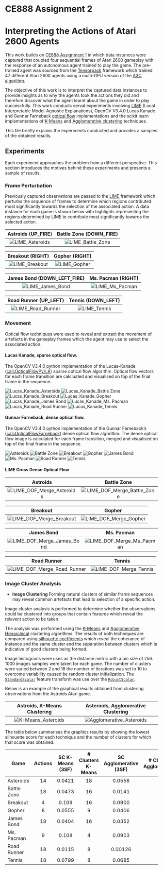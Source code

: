 # CE888 Assignment 2
# Interpreting the Actions of Atari 2600 Agents

This work builds on [CE888 Assignment 1](https://github.com/JamesMadge/ce888assignment1) in which data instances were captured that coupled four sequential frames of Atari 2600 gameplay with the response of an autonomous agent trained to play the game. The pre-trained agent was sourced from the [Tensorpack](https://github.com/ppwwyyxx/tensorpack/tree/master/examples/A3C-Gym) framework which trained 47 different Atari 2600 agents using a multi-GPU version of the [A3C algorithm](https://arxiv.org/pdf/1602.01783.pdf).

The objective of this work is to interpret the captured data instances to provide insights as to why the agents took the actions they did and therefore discover what the agent learnt about the game in order to play successfully. This work conducts serval experiments involving [LIME](https://github.com/marcotcr/lime) (Local Interpretable Model-Agnostic Explanations), OpenCV V3.4.0 Lucas Kanade and Gunnar Farneback [optical flow](https://docs.opencv.org/3.4.1/d7/d8b/tutorial_py_lucas_kanade.html) implementations and the scikit learn implementations of [K-Means](http://scikit-learn.org/stable/modules/clustering.html#k-means) and [Agglomerative clustering](http://scikit-learn.org/stable/modules/clustering.html#hierarchical-clustering) techniques.

This file briefly explains the experiments conducted and provides a samples of the obtained results.

## Experiments

Each experiment approaches the problem from a different perspective. This section introduces the motives behind these experiments and presents a sample of results.

### Frame Perturbation

Previously captured observations are passed to the [LIME](https://github.com/marcotcr/lime) framework which perturbs the sequence of frames to determine which regions contributed most significantly towards the selection of the associated action. A data instance for each game is shown below with highlights representing the regions determined by LIME to contribute most significantly towards the selected action.

Astroids (UP_FIRE) | Battle Zone (DOWN_FIRE)
:-------:|:----------:
![LIME_Asteroids](https://raw.githubusercontent.com/JamesMadge/ce888assignment2/master/explanation/results/asteroids/frames/4394-6-23-8.png "LIME, Asteroids") | ![LIME_Battle_Zone](https://raw.githubusercontent.com/JamesMadge/ce888assignment2/master/explanation/results/battle_zone/frames/2177-0-2177-13.png "LIME, Battle Zone")

Breakout (RIGHT) | Gopher (RIGHT)
:-------:|:----------:
![LIME_Breakout](https://raw.githubusercontent.com/JamesMadge/ce888assignment2/master/explanation/results/breakout/frames/1911-0-1911-2.png "LIME, Breakout")  |  ![LIME_Gopher](https://raw.githubusercontent.com/JamesMadge/ce888assignment2/master/explanation/results/gopher/frames/1131-0-1131-3.png "LIME, Gopher")

James Bond (DOWN_LEFT_FIRE) | Ms. Pacman (RIGHT)
:---------:|:----------:
![LIME_James_Bond](https://raw.githubusercontent.com/JamesMadge/ce888assignment2/master/explanation/results/james_bond/frames/4851-2-494-17.png "LIME, James Bond")  |  ![LIME_Ms_Pacman](https://raw.githubusercontent.com/JamesMadge/ce888assignment2/master/explanation/results/ms_pacman/frames/4475-1-2048-2.png "LIME, Ms. Pacman")

Road Runner (UP_LEFT) | Tennis (DOWN_LEFT)
:----------:|:----------:
![LIME_Road_Runner](https://raw.githubusercontent.com/JamesMadge/ce888assignment2/master/explanation/results/road_runner/frames/4877-3-886-7.png "LIME, Road Runner")  |  ![LIME_Tennis](https://raw.githubusercontent.com/JamesMadge/ce888assignment2/master/explanation/results/tennis/frames/662-0-662-9.png "LIME, Tennis")

### Movement

Optical flow techniques were used to reveal and extract the movement of artefacts in the gameplay frames which the agent may use to select the associated action.

#### Lucas Kanade, sparse optical flow.

The OpenCV V3.4.0 python implementation of the Lucas-Kanade ([calcOpticalFlowPyrLK](https://docs.opencv.org/3.0-beta/modules/video/doc/motion_analysis_and_object_tracking.html#calcopticalflowpyrlk)) sparse optical flow algorithm. Optical flow vectors for each frame transition are calcluated and visualised on top of the final frame in the sequence.

![Lucas_Kanade_Asteroids](https://raw.githubusercontent.com/JamesMadge/ce888assignment2/master/optical_flow/results/lucas_kanade/asteroids/frames/1030-1-547-4.png "Lucas Kanade, Asteroids")
![Lucas_Kanade_Battle Zone](https://raw.githubusercontent.com/JamesMadge/ce888assignment2/master/optical_flow/results/lucas_kanade/battle_zone/frames/103-0-103-4.png "Lucas Kanade, Battle Zone")
![Lucas_Kanade_Breakout](https://raw.githubusercontent.com/JamesMadge/ce888assignment2/master/optical_flow/results/lucas_kanade/breakout/frames/78-0-78-2.png "Lucas Kanade, Breakout")
![Lucas_Kanade_Gopher](https://raw.githubusercontent.com/JamesMadge/ce888assignment2/master/optical_flow/results/lucas_kanade/gopher/frames/90-0-90-7.png "Lucas Kanade, Gopher")
![Lucas_Kanade_James Bond](https://raw.githubusercontent.com/JamesMadge/ce888assignment2/master/optical_flow/results/lucas_kanade/james_bond/frames/27-0-27-8.png "Lucas Kanade, James Bond")
![Lucas_Kanade_Ms. Pacman](https://raw.githubusercontent.com/JamesMadge/ce888assignment2/master/optical_flow/results/lucas_kanade/ms_pacman/frames/98-0-98-0.png "Lucas Kanade, Ms. Pacman")
![Lucas_Kanade_Road Runner](https://raw.githubusercontent.com/JamesMadge/ce888assignment2/master/optical_flow/results/lucas_kanade/road_runner/frames/105-0-105-9.png "Lucas Kanade, Road Runner")
![Lucas_Kanade_Tennis](https://raw.githubusercontent.com/JamesMadge/ce888assignment2/master/optical_flow/results/lucas_kanade/tennis/frames/29-0-29-15.png "Lucas Kanade, Tennis")

#### Gunnar Farneback, dense optical flow.

The OpenCV V3.4.0 python implementation of the Gunnar Farneback’s ([calcOpticalFlowFarneback](https://docs.opencv.org/2.4/modules/video/doc/motion_analysis_and_object_tracking.html#calcopticalflowfarneback)) dense optical flow algorithm. The dense optical flow image is calculated for each frame transition, merged and visualised on top of the final frame in the sequence.

![Asteroids](https://raw.githubusercontent.com/JamesMadge/ce888assignment2/master/optical_flow/results/dense/asteroids/frames/76-0-76-5.png "TEXT")
![Battle Zone](https://raw.githubusercontent.com/JamesMadge/ce888assignment2/master/optical_flow/results/dense/battle_zone/frames/97-0-97-4.png "TEXT")
![Breakout](https://raw.githubusercontent.com/JamesMadge/ce888assignment2/master/optical_flow/results/dense/breakout/frames/31-0-31-0.png "TEXT")
![Gopher](https://raw.githubusercontent.com/JamesMadge/ce888assignment2/master/optical_flow/results/dense/gopher/frames/98-0-98-4.png "TEXT")
![James Bond](https://raw.githubusercontent.com/JamesMadge/ce888assignment2/master/optical_flow/results/dense/james_bond/frames/7-0-7-7.png "TEXT")
![Ms. Pacman](https://raw.githubusercontent.com/JamesMadge/ce888assignment2/master/optical_flow/results/dense/ms_pacman/frames/93-0-93-0.png "TEXT")
![Road Runner](https://raw.githubusercontent.com/JamesMadge/ce888assignment2/master/optical_flow/results/dense/road_runner/frames/90-0-90-9.png "TEXT")
![Tennis](https://raw.githubusercontent.com/JamesMadge/ce888assignment2/master/optical_flow/results/dense/tennis/frames/10-0-10-16.png "TEXT")

#### LIME Cross Dense Optical Flow

Astroids | Battle Zone
:-------:|:----------:
![LIME_DOF_Merge_Asteroids](https://raw.githubusercontent.com/JamesMadge/ce888assignment2/master/merged_lime_optical_flow/13-0-13-8.png "LIME & Dense Optical Flow Merge, Asteroids")  |  ![LIME_DOF_Merge_Battle_Zone](https://raw.githubusercontent.com/JamesMadge/ce888assignment2/master/merged_lime_optical_flow/263-0-263-10.png "LIME & Dense Optical Flow Merge, Battle Zone")

Breakout | Gopher
:-------:|:----------:
![LIME_DOF_Merge_Breakout](https://raw.githubusercontent.com/JamesMadge/ce888assignment2/master/merged_lime_optical_flow/1469-0-1469-3.png "LIME & Dense Optical Flow Merge, Breakout")  |  ![LIME_DOF_Merge_Gopher](https://raw.githubusercontent.com/JamesMadge/ce888assignment2/master/merged_lime_optical_flow/1334-0-1334-6.png "LIME & Dense Optical Flow Merge, Gopher")

James Bond | Ms. Pacman
:---------:|:----------:
![LIME_DOF_Merge_James_Bond](https://raw.githubusercontent.com/JamesMadge/ce888assignment2/master/merged_lime_optical_flow/1404-0-1404-8.png "LIME & Dense Optical Flow Merge, James Bond")  |  ![LIME_DOF_Merge_Ms_Pacman](https://raw.githubusercontent.com/JamesMadge/ce888assignment2/master/merged_lime_optical_flow/1390-0-1390-5.png "LIME & Dense Optical Flow Merge, Ms. Pacman")

Road Runner | Tennis
:----------:|:----------:
![LIME_DOF_Merge_Road_Runner](https://raw.githubusercontent.com/JamesMadge/ce888assignment2/master/merged_lime_optical_flow/140-0-140-7.png "LIME & Dense Optical Flow Merge, Road Runner")  |  ![LIME_DOF_Merge_Tennis](https://raw.githubusercontent.com/JamesMadge/ce888assignment2/master/merged_lime_optical_flow/760-0-760-15.png "LIME & Dense Optical Flow Merge, Tennis")

### Image Cluster Analysis

* **Image Clustering** Forming natural clusters of similar frame sequences may reveal common artefacts that lead to selection of a specific action.

Image cluster analysis is performed to determine whether the observations could be clustered into groups that contain features which reveal the relavent action to be taken.

The analysis was performed using the [K-Means](https://projecteuclid.org/download/pdf_1/euclid.bsmsp/1200512992) and [Agglomerative Hierarchical](https://books.google.co.uk/books/about/Numerical_Taxonomy.html?id=iWWcQgAACAAJ&redir_esc=y) clustering algorithms. The results of both techniques are compared using [silhouette coefficients](https://ac.els-cdn.com/0377042787901257/1-s2.0-0377042787901257-main.pdf?_tid=45f93935-07e9-4d91-9c07-f887d75d4283&acdnat=1524558319_227f4e120f76072443bc235ab08a6d55) which reveal the coherance of instance and the same cluster and the separation between clusters which is indicative of good clusters being formed.

Image histograms were uses as the distance metric with a bin size of 256. 1000 images samples were taken for each game. The number of clusters were varied between 2 and 18 the number of iterations was set to 10 to overcome variability caused be random cluster initialization. The [`StandardScalar`](http://scikit-learn.org/stable/modules/generated/sklearn.preprocessing.StandardScaler.html) feature transform was use over the [`RobustScalar`](http://scikit-learn.org/stable/modules/generated/sklearn.preprocessing.RobustScaler.html).

Below is an example of the graphical results obtained from clustering observations from the Astroids Atari game.

Astroids, K-Means Clustering |  Asteroids, Agglomerative Clustering
:---------------------------:|:------------------------------------:
![K-Means_Asteroids](https://raw.githubusercontent.com/JamesMadge/ce888assignment2/master/clustering/results/asteroids/graph_kmeans_silhouette_asteroids.png "Astroids, K-Means Clustering")  |  ![Agglomerative_Asteroids](https://raw.githubusercontent.com/JamesMadge/ce888assignment2/master/clustering/results/asteroids/graph_agglomerative_silhouette_asteroids.png "Asteroids, Agglomerative Clustering")

The table below summarises the graphics results by showing the lowest silhouette score for each technique and the number of clusters for which that score was obtained.

| Game          | Actions | SC K-Means (3SF) | # Clusters K-Means | SC Agglomerative (3SF) | # Clusters Agglomerative |
| ------------- |:-------:|:----------------:|:------------------:|:----------------------:|:------------------------:|
| Asteroids     | 14      | 0.0421           | 18                 | 0.0558                 | 6                        |
| Battle Zone   | 18      | 0.0473           | 16                 | 0.0141                 | 18                       |
| Breakout      | 4       | 0.109            | 16                 | 0.0900                 | 4                        |
| Gopher        | 8       | 0.0555           | 9                  | 0.0406                 | 10                       |
| James Bond    | 18      | 0.0404           | 16                 | 0.0352                 | 6                        |
| Ms. Pacman    | 9       | 0.108            | 4                  | 0.0903                 | 3                        |
| Road Runner   | 18      | 0.0115           | 8                  | 0.00126                | 13                       |
| Tennis        | 18      | 0.0799           | 8                  | 0.0685                 | 8                        |


<!--

8 [data sets](https://github.com/JamesMadge/ce888assignment1/tree/master/data) have been captured, each comprised of 5000 instances formed from 4 concatenated sequential frames of [agents](http://models.tensorpack.com/OpenAIGym/) playing one of eight Atari games, namely; Asteroids, Battle Zone, *Breakout*, *Gopher*, *James Bond*, *Ms. Pacman*, *Road Runner* and *Tennis*. The first 50 instances of each data set have been uploaded to GitHib for the purposes of demonstration. The entire data is 0.5GiB and hence is stored and maintained locally.

Each data instance has the following descriptive name: 

<**observation**>-<**episode**>-<**tick**>-<**action**>.png

Where, **observation** is the number of the observation from 0->4999, **episode** is the game number incremented from zero if a new game is started while observations are being captured, **tick** observation number for the current episode, **action** the resulting action taken by the agent.

![Asteroids](https://raw.githubusercontent.com/JamesMadge/ce888assignment1/master/data/asteroids/49-0-49-2.png "TEXT")
![Battle Zone](https://raw.githubusercontent.com/JamesMadge/ce888assignment1/master/data/battle_zone/49-0-49-9.png "TEXT")

![Breakout](https://raw.githubusercontent.com/JamesMadge/ce888assignment1/master/data/breakout/49-0-49-1.png "TEXT")
![Gopher](https://raw.githubusercontent.com/JamesMadge/ce888assignment1/master/data/gopher/49-0-49-4.png "TEXT")

![James Bond](https://raw.githubusercontent.com/JamesMadge/ce888assignment1/master/data/james_bond/49-0-49-11.png "TEXT")
![Ms. Pacman](https://raw.githubusercontent.com/JamesMadge/ce888assignment1/master/data/ms_pacman/49-0-49-6.png "TEXT")

![Road Runner](https://raw.githubusercontent.com/JamesMadge/ce888assignment1/master/data/road_runner/49-0-49-17.png "TEXT")
![Tennis](https://raw.githubusercontent.com/JamesMadge/ce888assignment1/master/data/tennis/49-0-49-8.png "TEXT")

## Code

Minimal code was required to be written for Assignment 1, the provided sample code shown below was modified and incorporated into the `play_one_episode` function of TensorPack's [common.py](https://github.com/ppwwyyxx/tensorpack/blob/master/examples/DeepQNetwork/common.py) file within the DeepQNetwork example to capture data instances named in the format specified above. The resulting implementation can be found [here](https://github.com/JamesMadge/ce888assignment1/blob/master/common.py).

```python
from PIL import Image

stacker = np.empty((84, 0, 3),dtype="uint8")

for it in range(4):
    im = Image.fromarray(s[:, :, it*3:3*(it+1)])
    q = np.asarray(im)
    stacker = np.hstack((stacker, q))

im = Image.fromarray(stacker)
im.save("game_name-" + str(t) + ".png") # you need to define (t) somewhere so that you know which part of the game you are in. 


```

-->
